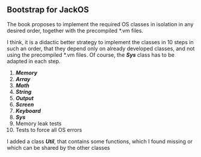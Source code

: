 ## Bootstrap for JackOS

The book proposes to implement the required OS classes in isolation in any
desired order, together with the precompiled \*.vm files.

I think, it is a didactic better strategy to implement the classes in 10 steps
in such an order, that they depend only on already developed classes, and not
using the precompiled \*.vm files. Of course, the _**Sys**_ class has to be
adapted in each step.

1. _**Memory**_
2. _**Array**_
3. _**Math**_
4. _**String**_
5. _**Output**_
6. _**Screen**_
7. _**Keyboard**_
8. _**Sys**_
9. Memory leak tests
10. Tests to force all OS errors

I added a class _**Util**_, that contains some functions, which I found missing
or which can be shared by the other classes
